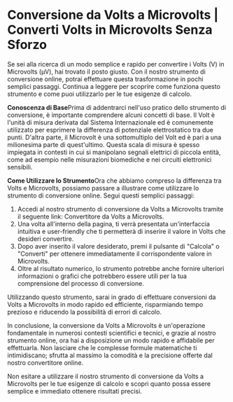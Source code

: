 Conversione da Volts a Microvolts | Converti Volts in Microvolts Senza Sforzo
=============================================================================

Se sei alla ricerca di un modo semplice e rapido per convertire i Volts (V) in Microvolts (µV), hai trovato il posto giusto. Con il nostro strumento di conversione online, potrai effettuare questa trasformazione in pochi semplici passaggi. Continua a leggere per scoprire come funziona questo strumento e come puoi utilizzarlo per le tue esigenze di calcolo.

**Conoscenza di Base**Prima di addentrarci nell'uso pratico dello strumento di conversione, è importante comprendere alcuni concetti di base. Il Volt è l'unità di misura derivata dal Sistema Internazionale ed è comunemente utilizzato per esprimere la differenza di potenziale elettrostatico tra due punti. D'altra parte, il Microvolt è una sottomultiplo del Volt ed è pari a una milionesima parte di quest'ultimo. Questa scala di misura è spesso impiegata in contesti in cui si manipolano segnali elettrici di piccola entità, come ad esempio nelle misurazioni biomediche e nei circuiti elettronici sensibili.

**Come Utilizzare lo Strumento**Ora che abbiamo compreso la differenza tra Volts e Microvolts, possiamo passare a illustrare come utilizzare lo strumento di conversione online. Segui questi semplici passaggi:

1. Accedi al nostro strumento di conversione da Volts a Microvolts tramite il seguente link: Convertitore da Volts a Microvolts.
2. Una volta all'interno della pagina, ti verrà presentata un'interfaccia intuitiva e user-friendly che ti permetterà di inserire il valore in Volts che desideri convertire.
3. Dopo aver inserito il valore desiderato, premi il pulsante di "Calcola" o "Converti" per ottenere immediatamente il corrispondente valore in Microvolts.
4. Oltre al risultato numerico, lo strumento potrebbe anche fornire ulteriori informazioni o grafici che potrebbero essere utili per la tua comprensione del processo di conversione.

Utilizzando questo strumento, sarai in grado di effettuare conversioni da Volts a Microvolts in modo rapido ed efficiente, risparmiando tempo prezioso e riducendo la possibilità di errori di calcolo.

In conclusione, la conversione da Volts a Microvolts è un'operazione fondamentale in numerosi contesti scientifici e tecnici, e grazie al nostro strumento online, ora hai a disposizione un modo rapido e affidabile per effettuarla. Non lasciare che le complesse formule matematiche ti intimidiscano; sfrutta al massimo la comodità e la precisione offerte dal nostro convertitore online.

Non esitare a utilizzare il nostro strumento di conversione da Volts a Microvolts per le tue esigenze di calcolo e scopri quanto possa essere semplice e immediato ottenere risultati precisi.